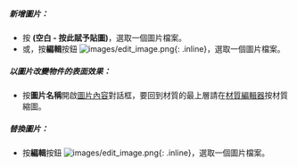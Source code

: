 ##### 新增圖片：
 * 按 **(空白 - 按此賦予貼圖)**，選取一個圖片檔案。
 * 或，按**編輯**按鈕 ![images/edit_image.png](images/edit_image.png){: .inline}，選取一個圖片檔案。

##### 以圖片改變物件的表面效果：
 * 按**圖片名稱**開啟[圖片內容](material-image-properties.html)對話框，要回到材質的最上層請在[材質編輯器](material-editor.html#settings)按材質縮圖。

##### 替換圖片：
  * 按**編輯**按鈕 ![images/edit_image.png](images/edit_image.png){: .inline}，選取一個圖片檔案。

